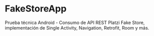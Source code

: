 # FakeStoreApp
Prueba técnica Android - Consumo de API REST Platzi Fake Store, implementación de Single Activity, Navigation, Retrofit, Room y más.
